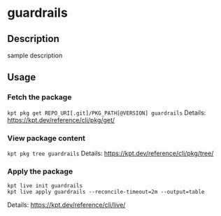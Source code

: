# guardrails

## Description
sample description

## Usage

### Fetch the package
`kpt pkg get REPO_URI[.git]/PKG_PATH[@VERSION] guardrails`
Details: https://kpt.dev/reference/cli/pkg/get/

### View package content
`kpt pkg tree guardrails`
Details: https://kpt.dev/reference/cli/pkg/tree/

### Apply the package
```
kpt live init guardrails
kpt live apply guardrails --reconcile-timeout=2m --output=table
```
Details: https://kpt.dev/reference/cli/live/
